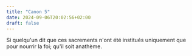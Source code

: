 ```yaml
---
title: "Canon 5"
date: 2024-09-06T20:02:56+02:00
draft: false
---
```



Si quelqu'un dit que ces sacrements n'ont été institués uniquement que pour nourrir la foi; qu'il soit anathème.
